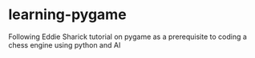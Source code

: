 # learning-pygame
Following Eddie Sharick tutorial on pygame as a prerequisite to coding a chess engine using python and AI
